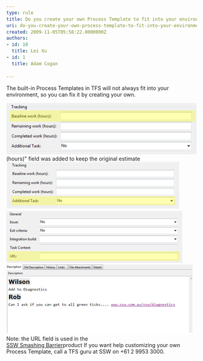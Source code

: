 ```yaml
---
type: rule
title: Do you create your own Process Template to fit into your environment?
uri: do-you-create-your-own-process-template-to-fit-into-your-environment
created: 2009-11-05T05:58:22.0000000Z
authors:
- id: 10
  title: Lei Xu
- id: 1
  title: Adam Cogan

---
```


The built-in Process Templates in TFS will not always fit into your environment, so you can fix it by creating your own. 


![Good - The "Baseline work](SSWAgile-Baseline-1.jpg)(hours)" field was added to keep the original estimate
![Good - "Additional Task" was added to track scope creep](SSWAgile-Additional.jpg)
![Good - The "URL" field has been added to allow reverse view from the web page](SSWAgile-URL.jpg)
![Good - Rich text has been enabled in the "Description" field to allow users to enter better text for the requirement](SSWAgile-RichText.jpg)
 Note: the URL field is used in the  <br>[SSW Smashing Barrier](http://sharepoint.ssw.com.au/Products/TFSSmashingBarrier/Default.aspx)product
If you want help customizing your own Process Template, call a TFS guru at SSW on +61 2 9953 3000.

